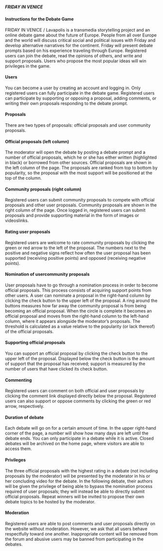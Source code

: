 ##### FRIDAY IN VENICE
#### Instructions for the Debate Game 

FRIDAY IN VENICE / Lavapolis is a transmedia storytelling project and an online debate game about the future of Europe. People from all over Europe and the world will discuss critical social and political issues with Friday and develop alternative narratives for the continent. Friday will present debate prompts based on his experience traveling through Europe. Registered users can join the debate, read the opinions of others, and write and support proposals. Users who propose the most popular ideas will win privileges in the game. 

#### Users

You can become a user by creating an account and logging in. Only registered users can fully participate in the debate game. Registered users can participate by supporting or opposing a proposal, adding comments, or writing their own proposals responding to the debate prompt.

#### Proposals

There are two types of proposals: official proposals and user community proposals. 

#### Official proposals (left column)

The moderator will open the debate by posting a debate prompt and a number of official proposals, which he or she has either written (highlighted in black) or borrowed from other sources. Official proposals are shown in the left column of the page. The proposals are ranked from top to bottom by popularity, so the proposal with the most support will be positioned at the top of the column.

#### Community proposals (right column)

Registered users can submit community proposals to compete with official proposals and other user proposals. Community proposals are shown in the right column of the page. Once logged in, registered users can submit proposals and provide supporting material in the form of images or videoslinks. 

#### Rating user proposals

Registered users are welcome to rate community proposals by clicking the green or red arrow to the left of the proposal. The numbers  next to the positive and negative signs reflect how often the user proposal has been supported (receiving positive points) and opposed (receiving negative points).

#### Nomination of usercommunity proposals

User proposals have to go through a nomination process in order to become official proposals. This process consists of acquiring support points from other users. A user can nominate a proposal in the right-hand column by clicking the check button to the upper left of the proposal.  A ring around the buttons measures how far away the community proposal is from being becoming an official proposal.
When the circle is complete it becomes an official proposal and moves from the right-hand column to the left-hand column, where it appears alongside the moderator’s proposals. The threshold is calculated as a value relative to the popularity (or lack thereof) of the official proposals.

#### Supporting official proposals

You can support an official proposal by clicking the check button to the upper left of the proposal. Displayed below the check button is the amount of support that the proposal has received; support is measured by the number of users that have clicked its check button. 

#### Commenting

Registered users can comment on both official and user proposals by clicking the comment link displayed directly below the proposal. Registered users can also support or oppose comments by clicking the green or red arrow, respectively.  

#### Duration of debate

Each debate will go on for a certain amount of time. In the upper right-hand corner of the page, a number will show how many days are left until the debate ends. You can only participate in a debate while it is active. Closed debates will be archived on the home page, where visitors are able to access them. 

#### Privileges

The three official proposals with the highest rating in a debate (not including proposals by the moderator) will be presented by the moderator in his or her concluding video for the debate. In the following debate, their authors will be given the privilege of being able to bypass the nomination process required of user proposals; they will instead be able to directly submit official proposals. Repeat winners will be invited to propose their own debate topics to be hosted by the moderator.

#### Moderation

Registered users are able to post comments and user proposals directly on the website without moderation. However, we ask that all users behave respectfully toward one another. Inappropriate content will be removed from the forum and abusive users may be banned from participating in the debates.

 	

